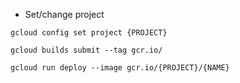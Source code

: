 - Set/change project 

`gcloud config set project {PROJECT}`

`gcloud builds submit --tag gcr.io/`

`gcloud run deploy --image gcr.io/{PROJECT}/{NAME} `

